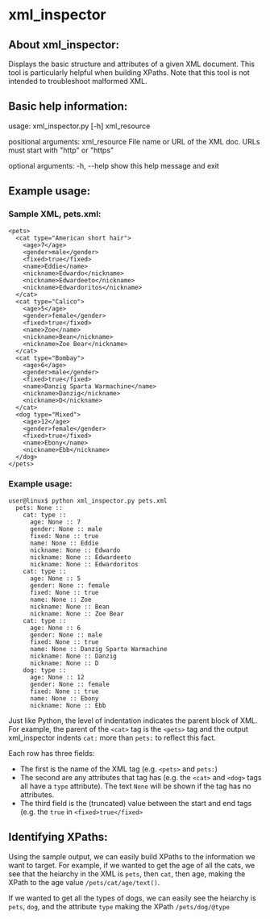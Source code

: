 # xml_inspector
## About xml_inspector:
Displays the basic structure and attributes of a given XML document. This tool is particularly helpful when building XPaths. Note that this tool is not intended to troubleshoot malformed XML.

## Basic help information:
usage: xml_inspector.py [-h] xml_resource

positional arguments:
  xml_resource  File name or URL of the XML doc. URLs must start with "http"
                or "https"

optional arguments:
  -h, --help    show this help message and exit

## Example usage:

### Sample XML, pets.xml:
```
<pets>
  <cat type="American short hair">
    <age>7</age>
    <gender>male</gender>
    <fixed>true</fixed>
    <name>Eddie</name>
    <nickname>Edwardo</nickname>
    <nickname>Edwardeeto</nickname>
    <nickname>Edwardoritos</nickname>
  </cat>
  <cat type="Calico">
    <age>5</age>
    <gender>female</gender>
    <fixed>true</fixed>
    <name>Zoe</name>
    <nickname>Bean</nickname>
    <nickname>Zoe Bear</nickname>
  </cat>
  <cat type="Bombay">
    <age>6</age>
    <gender>male</gender>
    <fixed>true</fixed>
    <name>Danzig Sparta Warmachine</name>
    <nickname>Danzig</nickname>
    <nickname>D</nickname>
  </cat>
  <dog type="Mixed">
    <age>12</age>
    <gender>female</gender>
    <fixed>true</fixed>
    <name>Ebony</name>
    <nickname>Ebb</nickname>
  </dog>
</pets>
```

### Example usage:
```
user@linux$ python xml_inspector.py pets.xml
  pets: None ::   
    cat: type ::     
      age: None :: 7
      gender: None :: male
      fixed: None :: true
      name: None :: Eddie
      nickname: None :: Edwardo
      nickname: None :: Edwardeeto
      nickname: None :: Edwardoritos
    cat: type ::     
      age: None :: 5
      gender: None :: female
      fixed: None :: true
      name: None :: Zoe
      nickname: None :: Bean
      nickname: None :: Zoe Bear
    cat: type ::     
      age: None :: 6
      gender: None :: male
      fixed: None :: true
      name: None :: Danzig Sparta Warmachine
      nickname: None :: Danzig
      nickname: None :: D
    dog: type ::     
      age: None :: 12
      gender: None :: female
      fixed: None :: true
      name: None :: Ebony
      nickname: None :: Ebb
```

Just like Python, the level of indentation indicates the parent block of XML. For example, the parent of the `<cat>` tag is the `<pets>` tag and the output xml_inspector indents `cat:` more than `pets:` to reflect this fact.

Each row has three fields:
 * The first is the name of the XML tag (e.g. `<pets>` and `pets:`)
 * The second are any attributes that tag has (e.g. the `<cat>` and `<dog>` tags all have a `type` attribute). The text `None` will be shown if the tag has no attributes.
 * The third field is the (truncated) value between the start and end tags (e.g. the `true` in `<fixed>true</fixed>`

## Identifying XPaths:
Using the sample output, we can easily build XPaths to the information we want to target. For example, if we wanted to get the age of all the cats, we see that the heiarchy in the XML is `pets`, then `cat`, then age, making the XPath to the age value `/pets/cat/age/text()`.

If we wanted to get all the types of dogs, we can easily see the heiarchy is `pets`, `dog`, and the attribute `type` making the XPath `/pets/dog/@type`
